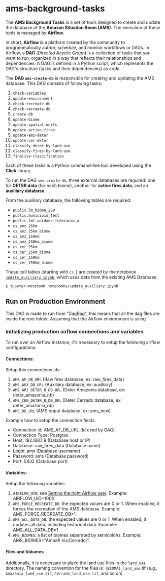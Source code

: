 # ams-background-tasks

The **AMS Background Tasks** is a set of tools designed to create and update the database of the **Amazon Situation Room (AMS)**. The execution of these tools is managed by **Airflow**.

In short, **Airflow** is a platform created by the community to programmatically author, schedule, and monitor workflows or DAGs. In Airflow, a **DAG** (*Directed Acyclic Graph*) is a collection of tasks that you want to run, organized in a way that reflects their relationships and dependencies. A DAG is defined in a Python script, which represents the DAG's structure (tasks and their dependencies) as code.

The **DAG `ams-create-db`** is responsible for creating and updating the AMS database. This DAG consists of following tasks:

1. `check-variables`
2. `update-environment`
3. `check-recreate-db`
4. `check-recreate-db`
5. `create-db`
6. `update-biome`
7. `update-spatial-units`
8. `update-active-fires`
9. `update-amz-deter`
10. `update-cer-deter`
11. `classify-deter-by-land-use`
12. `classify-fires-by-land-use`
13. `finalize-classification`

Each of these tasks is a Python command-line tool developed using the **Click** library.

To run the DAG `ams-create-db`, three external databases are required: one for **DETER data** (for each biome), another for **active fires data**, and an **auxiliary database**.

From the auxiliary database, the following tables are required:

- `public.lm_bioma_250`
- `public.municipio_test`
- `public.lml_unidade_federacao_a`
- `cs_amz_25km`
- `cs_amz_25km_biome`
- `cs_amz_150km`
- `cs_amz_150km_biome`
- `cs_cer_25km`
- `cs_cer_25km_biome`
- `cs_cer_150km`
- `cs_cer_150km_biome`

These cell tables (starting with `cs_`) are created by the notebook [`update_auxiliary.ipynb`](https://github.com/terrabrasilis/ams-background-tasks/blob/main/notebooks/update_auxiliary.ipynb), which uses data from the existing AMS Database. 

```bash
$ jupyter-notebook notebooks/update_auxiliary.ipynb
```

## Run on Production Environment

This DAG is made to run from "DagBag", this means that all the dag files are inside the root folder.
Assuming that the Airflow environment is using 

### Initializing production airflow connections and variables

To run over an Airflow instance, it's necessary to setup the following airflow configurations:

#### Connections:

Setup this connections ids:
1)  `AMS_AF_DB_URL` (Raw fires database, ex: raw_fires_data)
2)  `AMS_AUX_DB_URL` (Auxiliary database, ex: auxiliary)
3)  `AMS_AMZ_DETER_B_DB_URL` (Deter Amazonia database, ex: deter_amazonia_nb)
4) `AMS_CER_DETER_B_DB_URL` (Deter Cerrado database, ex: deter_amazonia_nb)
5)  `AMS_DB_URL` (AMS ouput database, ex: ams_new)


Example how to setup the connection fields:

- Connection Id: AMS_AF_DB_URL (Id used by DAG)
- Connection Type: Postgres
- Host: 192.168.1.9 (Database host or IP)
- Database: raw_fires_data (Database name)
- Login: ams (Database username)
- Password: ams (Database password)
- Port: 5432 (Database port) 

#### Variables:

Setup the following variables:

1) `AIRFLOW_UID`: see [Setting the right Airflow user](https://github.com/terrabrasilis/ams-background-tasks?tab=readme-ov-file#setting-the-right-airflow-user). Example: AIRFLOW_UID=1000
2) `AMS_FORCE_RECREATE_DB`: the expected values are 0 or 1. When enabled, it forces the recreation of the AMS database. Example: AMS_FORCE_RECREATE_DB=1
3) `AMS_ALL_DATA_DB`: the expected values are 0 or 1. When enabled, it updates all data, including historical data. Example: AMS_ALL_DATA_DB=1
4) `AMS_BIOMES`: a list of biomes separated by semicolons. Example: AMS_BIOMES="AmazÃ´nia;Cerrado;".

#### Files and Volumes

Additionally, it is necessary to place the land use files in the `land_use` directory. The naming convention for the files is: `{BIOMA}_land_use`.tif (e.g., `Amazônia_land_use.tif`, `Cerrado_land_use.tif`, and so on).
